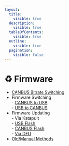 ```yaml
---
layout:
  title:
    visible: true
  description:
    visible: true
  tableOfContents:
    visible: true
  outline:
    visible: true
  pagination:
    visible: false
---
```


# ♻️ Firmware

* [CANBUS Bitrate Switching](canbus-bitrate-switching.md)
* Firmware Switching\
  \- [CANBUS to USB](firmware-switching/canbus-to-usb.md)\
  \- [USB to CANBUS](firmware-switching/usb-to-canbus.md)
* Firmware Updating\
  \- Via Katapult\
  &#x20;  \- [USB Flash](firmware-updating/via-katapult/usb-flash.md)\
  &#x20;  \- [CANBUS Flash](firmware-updating/via-katapult/canbus-flash.md)\
  \- [Via DFU](firmware-updating/via-dfu.md)
* [Old/Manual Methods](manual-methods/)
